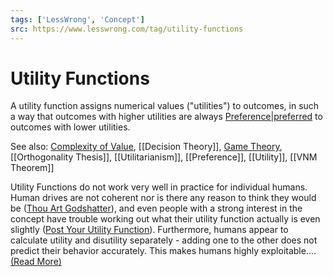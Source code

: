 ```yaml
---
tags: ['LessWrong', 'Concept']
src: https://www.lesswrong.com/tag/utility-functions
---
```


# Utility Functions
A utility function assigns numerical values ("utilities") to outcomes, in such a way that outcomes with higher utilities are always [Preference|preferred](http://lesswrong.com/tag/preference) to outcomes with lower utilities.

See also: [Complexity of Value](https://www.lesswrong.com/tag/complexity-of-value?showPostCount=true&useTagName=true), [[Decision Theory]], [Game Theory](https://www.lesswrong.com/tag/game-theory?showPostCount=true&useTagName=true), [[Orthogonality Thesis]], [[Utilitarianism]], [[Preference]], [[Utility]], [[VNM Theorem]]

Utility Functions do not work very well in practice for individual humans. Human drives are not coherent nor is there any reason to think they would be ([Thou Art Godshatter](https://www.lesswrong.com/lw/l3/thou_art_godshatter/)), and even people with a strong interest in the concept have trouble working out what their utility function actually is even slightly ([Post Your Utility Function](https://www.lesswrong.com/lw/zv/post_your_utility_function/)). Furthermore, humans appear to calculate utility and disutility separately - adding one to the other does not predict their behavior accurately. This makes humans highly exploitable....[(Read More)]()

